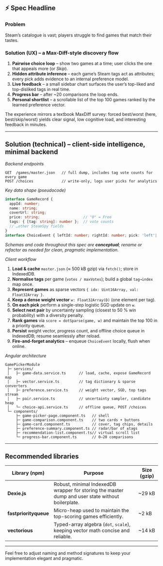 ## ⚡ Spec Headline

### Problem

Steam’s catalogue is vast; players struggle to find games that match their tastes.

### Solution (UX) – a Max-Diff-style discovery flow

1. **Pairwise choice loop** – show two games at a time; user clicks the one that appeals more (or *Skip*).
2. **Hidden attribute inference** – each game’s Steam tags act as attributes; every pick adds evidence to an internal preference model.
3. **Live feedback** – a small sidebar chart surfaces the user’s top-liked and top-disliked tags in real time.
4. **Progress bar** – after \~20 comparisons the loop ends.
5. **Personal shortlist** – a scrollable list of the top 100 games ranked by the learned preference vector.

The experience mirrors a textbook MaxDiff survey: forced best/worst (here, best/skip/worst) yields clear signal, low cognitive load, and interesting feedback in minutes.

---

## Solution (technical) – client-side intelligence, minimal backend

*Backend endpoints*

```
GET  /games/master.json   // full dump, includes tag vote counts for every game
POST /choices             // write-only, logs user picks for analytics
```

*Key data shape (pseudocode)*

```ts
interface GameRecord {
  appId: number;
  name: string;
  coverUrl: string;
  price: string;                    // "0" = Free
  tags: { [tag: string]: number };  // vote counts
  // …other SteamSpy fields
}
interface ChoiceEvent { leftId: number; rightId: number; pick: 'left'|'right'|'skip'; ts: number; }
```

*Schemas and code throughout this spec are **conceptual**; rename or refactor as needed for clean, pragmatic implementation.*

*Client workflow*

1. **Load & cache** `master.json` (≈ 500 kB gzip) via `fetch()`; store in IndexedDB.
2. **Normalise tags** per game (`votes / maxVotes`); build a global `tag→index` map once.
3. **Represent games** as sparse vectors `{ idx: Uint16Array, val: Float32Array }`.
4. **Keep a dense weight vector** `w: Float32Array(D)` (one element per tag).
5. **On each pick** perform a single-step logistic SGD update on `w`.
6. **Select next pair** by uncertainty sampling (closest to 50 % win probability) with a diversity penalty.
7. **Rank games** via `score = dotSparse(game, w)` and maintain the top 100 in a priority queue.
8. **Persist** weight vector, progress count, and offline choice queue in IndexedDB; resume seamlessly after reload.
9. **Fire-and-forget analytics** – enqueue `ChoiceEvent` locally, flush when online.

*Angular architecture*

```
GamePickerModule
 ├─ services/
 │   ├─ game-data.service.ts      // load, cache, expose GameRecord map
 │   ├─ vector.service.ts         // tag dictionary & sparse converters
 │   ├─ preference.service.ts     // weight vector, SGD, top tags stream
 │   ├─ pair.service.ts           // uncertainty sampler, candidate heap
 │   └─ choice-api.service.ts     // offline queue, POST /choices
 └─ components/
     ├─ game-picker-page.component.ts   // shell
     ├─ game-comparison.component.ts    // two cards + buttons
     ├─ game-card.component.ts          // cover, tag chips, details
     ├─ preference-summary.component.ts // radar/bar of ±tags
     ├─ recommendation-list.component.ts// virtual scroll list
     └─ progress-bar.component.ts       // 0–20 comparisons
```

---

## Recommended libraries

| Library (npm)         | Purpose                                                                                           | Size (gzip) |
| --------------------- | ------------------------------------------------------------------------------------------------- | ----------- |
| **Dexie.js**          | Robust, minimal IndexedDB wrapper for storing the master dump and user state without boilerplate. | \~29 kB     |
| **fastpriorityqueue** | Micro-heap used to maintain the top-scoring games efficiently.                                    | \~2 kB      |
| **vectorious**        | Typed-array algebra (`dot`, `scale`), keeping vector math concise and reliable.                   | \~14 kB     |



---

Feel free to adjust naming and method signatures to keep your implementation elegant and pragmatic.
